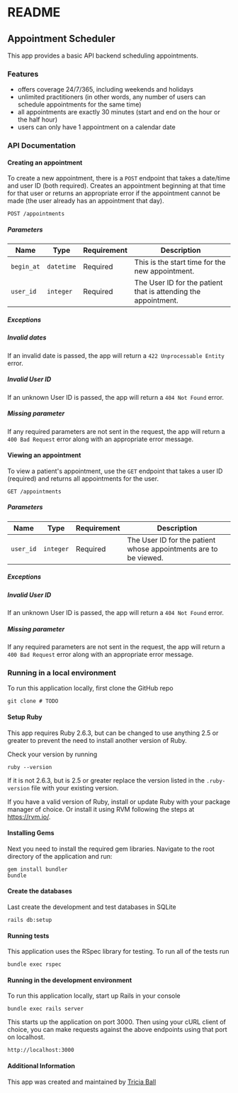 # README

## Appointment Scheduler
This app provides a basic API backend scheduling appointments.

### Features
* offers coverage 24/7/365, including weekends and holidays
* unlimited practitioners (in other words, any number of users can schedule
  appointments for the same time)
* all appointments are exactly 30 minutes (start and end on the hour or the half
hour)
* users can only have 1 appointment on a calendar date

### API Documentation
#### Creating an appointment
To create a new appointment, there is a `POST` endpoint that takes a date/time
and user ID (both required). Creates an appointment beginning at that time for
that user or returns an appropriate error if the appointment cannot be made
(the user already has an appointment that day).

```
POST /appointments
```

##### Parameters
| Name | Type | Requirement| Description |
|------|------|------------|-------------|
| `begin_at` | `datetime` | Required | This is the start time for the new appointment. |
| `user_id` | `integer` | Required | The User ID for the patient that is attending the appointment. |

##### Exceptions
##### Invalid dates
If an invalid date is passed, the app will return a `422 Unprocessable Entity` error.

##### Invalid User ID
If an unknown User ID is passed, the app will return a `404 Not Found` error.

##### Missing parameter
If any required parameters are not sent in the request, the app will return a
`400 Bad Request` error along with an appropriate error message.

#### Viewing an appointment
To view a patient's appointment, use the `GET` endpoint that takes a user ID
(required) and returns all appointments for the user.

```
GET /appointments
```

##### Parameters

| Name | Type | Requirement| Description |
|------|------|------------|-------------|
| `user_id` | `integer` | Required | The User ID for the patient whose appointments are to be viewed. |

##### Exceptions
##### Invalid User ID
If an unknown User ID is passed, the app will return a `404 Not Found` error.

##### Missing parameter
If any required parameters are not sent in the request, the app will return a
`400 Bad Request` error along with an appropriate error message.



### Running in a local environment
To run this application locally, first clone the GitHub repo
```
git clone # TODO
```

#### Setup Ruby
This app requires Ruby 2.6.3, but can be changed to use anything 2.5 or greater
to prevent the need to install another version of Ruby.

Check your version by running
```
ruby --version
```

If it is not 2.6.3, but is 2.5 or greater replace the version listed in the
`.ruby-version` file with your existing version.

If you have a valid version of Ruby, install or update Ruby with your package manager of choice. Or
install it using RVM following the steps at https://rvm.io/.

#### Installing Gems
Next you need to install the required gem libraries. Navigate to the root directory of the application and run:
```
gem install bundler
bundle
```

#### Create the databases
Last create the development and test databases in SQLite
```
rails db:setup
```

#### Running tests
This application uses the RSpec library for testing. To run all of the tests run
```
bundle exec rspec
```

#### Running in the development environment
To run this application locally, start up Rails in your console
```
bundle exec rails server
```

This starts up the application on port 3000. Then using your cURL client of choice, you can make requests
against the above endpoints using that port on localhost.
```
http://localhost:3000
```

#### Additional Information
This app was created and maintained by [Tricia Ball](https://github.com/tlball)
